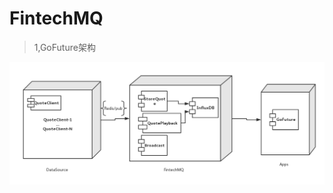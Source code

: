 # FintechMQ

>1,GoFuture架构

![Alt text](https://github.com/cn0512/FintechMQ/raw/master/UML/FintechMQ.png)

